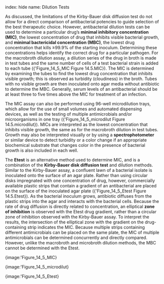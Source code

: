 index: hide
name: Dilution Tests

As discussed, the limitations of the Kirby-Bauer disk diffusion test do not allow for a direct comparison of antibacterial potencies to guide selection of the best therapeutic choice. However, antibacterial dilution tests can be used to determine a particular drug’s  **minimal inhibitory concentration (MIC)**, the lowest concentration of drug that inhibits visible bacterial growth, and  **minimal bactericidal concentration (MBC)**, the lowest drug concentration that kills ≥99.9% of the starting inoculum. Determining these concentrations helps identify the correct drug for a particular pathogen. For the macrobroth dilution assay, a dilution series of the drug in broth is made in test tubes and the same number of cells of a test bacterial strain is added to each tube ({'Figure_14_5_MIC Figure 14.5.MIC}). The MIC is determined by examining the tubes to find the lowest drug concentration that inhibits visible growth; this is observed as turbidity (cloudiness) in the broth. Tubes with no visible growth are then inoculated onto agar media without antibiotic to determine the MBC. Generally, serum levels of an antibacterial should be at least three to five times above the MIC for treatment of an infection.

The MIC assay can also be performed using 96-well microdilution trays, which allow for the use of small volumes and automated dispensing devices, as well as the testing of multiple antimicrobials and/or microorganisms in one tray ({'Figure_14_5_microdilut Figure 14.5.microdilut}). MICs are interpreted as the lowest concentration that inhibits visible growth, the same as for the macrobroth dilution in test tubes. Growth may also be interpreted visually or by using a  **spectrophotometer** or similar device to detect turbidity or a color change if an appropriate biochemical substrate that changes color in the presence of bacterial growth is also included in each well.

The  **Etest** is an alternative method used to determine MIC, and is a combination of the  **Kirby-Bauer disk diffusion test** and dilution methods. Similar to the Kirby-Bauer assay, a confluent lawn of a bacterial isolate is inoculated onto the surface of an agar plate. Rather than using circular disks impregnated with one concentration of drug, however, commercially available plastic strips that contain a gradient of an antibacterial are placed on the surface of the inoculated agar plate ({'Figure_14_5_Etest Figure 14.5.Etest}). As the bacterial inoculum grows, antibiotic diffuses from the plastic strips into the agar and interacts with the bacterial cells. Because the rate of drug diffusion is directly related to concentration, an elliptical  **zone of inhibition** is observed with the Etest drug gradient, rather than a circular zone of inhibition observed with the Kirby-Bauer assay. To interpret the results, the intersection of the elliptical zone with the gradient on the drug-containing strip indicates the MIC. Because multiple strips containing different antimicrobials can be placed on the same plate, the MIC of multiple antimicrobials can be determined concurrently and directly compared. However, unlike the macrobroth and microbroth dilution methods, the MBC cannot be determined with the Etest.


{image:'Figure_14_5_MIC}
        


{image:'Figure_14_5_microdilut}
        


{image:'Figure_14_5_Etest}
        
